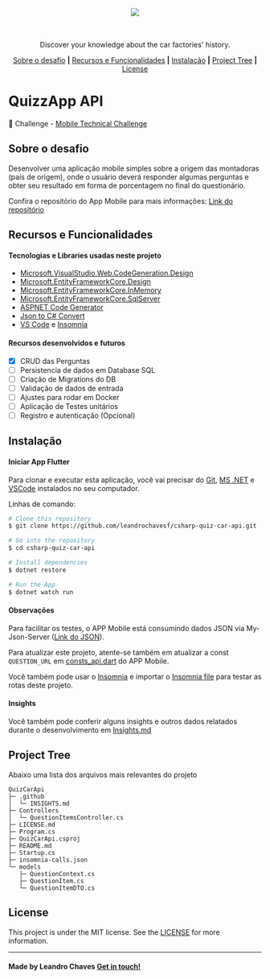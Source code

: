 <p align="center">
  <img src="https://github.com/leandrochavesf/csharp-quiz-car-api/blob/master/.github/quizzapp-logo-dark.png?raw=true",>
  <br />
  <br />
  <br />
<p align="center">Discover your knowledge about the car factories&#x27; history.</p>
  <!-- <img src="https://img.shields.io/github/issues/.../...">
  <img src="https://img.shields.io/github/forks/.../...">
  <img src="https://img.shields.io/badge/...">
  <img src="https://img.shields.io/github/stars/.../...">
  <img src="https://img.shields.io/github/license/.../..."> -->

   <p align="center">
      <a href="#sobre-o-desafio">Sobre o desafio</a>
      <strong>|</strong>
      <a href="#recursos-e-funcionalidades">Recursos e Funcionalidades</a>
      <strong>|</strong>
      <a href="#instalação">Instalação</a>
      <strong>|</strong>
      <a href="#project-tree">Project Tree</a>
      <strong>|</strong>
      <a href="#license">License</a>
   </p>

</p>

# QuizzApp API

:robot: Challenge - [ Mobile Technical Challenge](#)

## Sobre o desafio

Desenvolver uma aplicação mobile simples sobre a origem das montadoras (país de origem), onde o usuário deverá responder algumas perguntas e obter seu resultado em forma de porcentagem no final do questionário.

Confira o repositório do App Mobile para mais informações: [Link do repositório][github-quizcar-mobile]

## Recursos e Funcionalidades

#### Tecnologias e Libraries usadas neste projeto

- [Microsoft.VisualStudio.Web.CodeGeneration.Design][ms-vs-web-cg-design]
- [Microsoft.EntityFrameworkCore.Design][ms-efc-design]
- [Microsoft.EntityFrameworkCore.InMemory][ms-efc-inmemory]
- [Microsoft.EntityFrameworkCore.SqlServer][ms-efc-sqlserver]
- [ASPNET Code Generator][aspnet-codegenerator]
- [Json to C# Convert][json-to-csharp]
- [VS Code][vscode] e [Insomnia][insomnia]

#### Recursos desenvolvidos e futuros

- [x] CRUD das Perguntas
- [ ] Persistencia de dados em Database SQL
- [ ] Criação de Migrations do DB
- [ ] Validação de dados de entrada
- [ ] Ajustes para rodar em Docker
- [ ] Aplicação de Testes unitários
- [ ] Registro e autenticação (Opcional)

## Instalação

#### Iniciar App Flutter

Para clonar e executar esta aplicação, você vai precisar do [Git][git], [MS .NET][dotnet] e [VSCode][vscode] instalados no seu computador.

Linhas de comando:

```bash
# Clone this repository
$ git clone https://github.com/leandrochavesf/csharp-quiz-car-api.git

# Go into the repository
$ cd csharp-quiz-car-api

# Install dependencies
$ dotnet restore

# Run the App
$ dotnet watch run
```

#### Observações

Para facilitar os testes, o APP Mobile está consumindo dados JSON via My-Json-Server ([Link do JSON][json-server-web]).

Para atualizar este projeto, atente-se também em atualizar a const `QUESTION_URL` em [consts_api.dart][consts_api.dart] do APP Mobile.

Você também pode usar o [Insomnia][insomnia] e importar o [Insomnia file](./insomnia-calls.json) para testar as rotas deste projeto.

#### Insights

Você também pode conferir alguns insights e outros dados relatados durante o desenvolvimento em [Insights.md](./.github/INSIGHTS.MD)

## Project Tree

Abaixo uma lista dos arquivos mais relevantes do projeto

```
QuizCarApi
├─ .github
│  └─ INSIGHTS.md
├─ Controllers
│  └─ QuestionItemsController.cs
├─ LICENSE.md
├─ Program.cs
├─ QuizCarApi.csproj
├─ README.md
├─ Startup.cs
├─ insomnia-calls.json
└─ models
   ├─ QuestionContext.cs
   ├─ QuestionItem.cs
   └─ QuestionItemDTO.cs

```

## License

This project is under the MIT license. See the [LICENSE](./LICENSE.md) for more information.

---

#### Made by Leandro Chaves [Get in touch!](https://leandrochaves.me/linkedin)

<!-- ## Internal Links  -->

[github-quizcar-mobile]: https://github.com/leandrochavesf/flutter-quiz-car
[consts_api.dart]: https://github.com/leandrochavesf/flutter-quiz-car/blob/master/lib/shared/consts_api.dart

<!-- Resources -->

[ms-vs-web-cg-design]: https://www.nuget.org/packages/Microsoft.VisualStudio.Web.CodeGeneration.Design/
[ms-efc-design]: https://www.nuget.org/packages/Microsoft.EntityFrameworkCore.Design/
[ms-efc-inmemory]: https://www.nuget.org/packages/Microsoft.EntityFrameworkCore.InMemory/
[ms-efc-sqlserver]: https://www.nuget.org/packages/Microsoft.EntityFrameworkCore.SqlServer/
[json-to-csharp]: https://quicktype.io/csharp/
[aspnet-codegenerator]: https://www.nuget.org/packages/dotnet-aspnet-codegenerator/

<!-- Editor -->

[vscode]: https://code.visualstudio.com/

<!-- Technologies -->

[git]: https://git-scm.com
[dotnet]: https://dotnet.microsoft.com/learn/dotnet/hello-world-tutorial/intro
[json-server-web]: https://my-json-server.typicode.com/leandrochavesf/flutter-quiz-car/Questions
[insomnia]: https://insomnia.rest/download/
[docker]: https://www.docker.com
